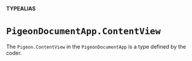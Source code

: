 **TYPEALIAS**

# `PigeonDocumentApp.ContentView`

The ``Pigeon.ContentView`` in the ``PigeonDocumentApp`` is a type defined by the coder.